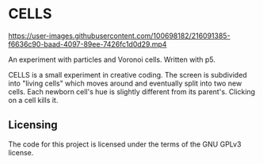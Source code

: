 # CELLS


https://user-images.githubusercontent.com/100698182/216091385-f6636c90-baad-4097-89ee-7426fc1d0d29.mp4


An experiment with particles and Voronoi cells. Written with p5.

CELLS is a small experiment in creative coding. The screen is subdivided into "living cells" which moves around and eventually split into two new cells. Each newborn cell's hue is slightly different from its parent's. Clicking on a cell kills it.

## Licensing

The code for this project is licensed under the terms of the GNU GPLv3 license.
